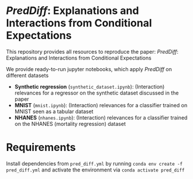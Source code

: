 # *PredDiff*: Explanations and Interactions from Conditional Expectations


This repository provides all resources to reproduce the paper:
*PredDiff*: Explanations and Interactions from Conditional Expectations

We provide ready-to-run jupyter notebooks, which apply *PredDiff* on different datasets
* **Synthetic regression** (`synthetic_dataset.ipynb`): (Interaction) relevances for a regressor on the synthetic dataset discussed in the paper
* **MNIST** (`mnist.ipynb`): (Interaction) relevances for a classifier trained on MNIST seen as a tabular dataset
* **NHANES** (`nhanes.ipynb`): (Interaction) relevances for a classifier trained on the NHANES (mortality regression) dataset

# Requirements
Install dependencies from `pred_diff.yml` by running `conda env create -f pred_diff.yml` and activate the environment via `conda activate pred_diff`
